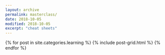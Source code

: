 ```yaml
---
layout: archive
permalink: masterclass/
date: 2018-10-05
modified: 2018-10-05
excerpt: "cheat sheets"
---
```


<div>
{% for post in site.categories.learning %}
  {% include post-grid.html %}
{% endfor %}
</div><!-- /.tiles -->

